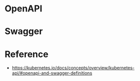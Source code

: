 # OpenAPI

# Swagger


# Reference
+ https://kubernetes.io/docs/concepts/overview/kubernetes-api/#openapi-and-swagger-definitions
